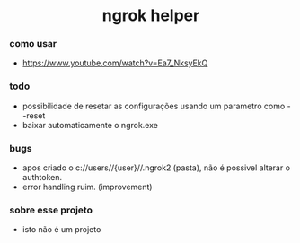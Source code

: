 <h1 align="center">ngrok helper</h1>

### como usar
- https://www.youtube.com/watch?v=Ea7_NksyEkQ

### todo
- possibilidade de resetar as configurações usando um parametro como --reset
- baixar automaticamente o ngrok.exe

### bugs
- apos criado o c://users//{user}//.ngrok2 (pasta), não é possivel alterar o authtoken.
- error handling ruim. (improvement)

### sobre esse projeto
- isto não é um projeto


